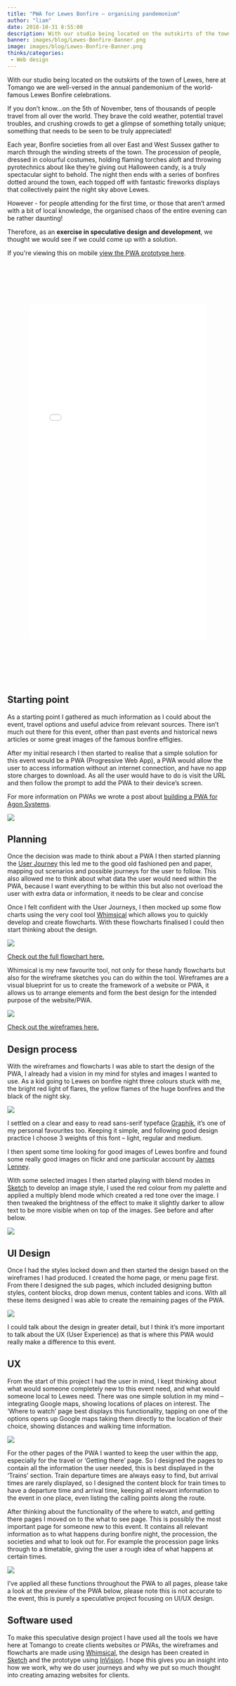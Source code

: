 ```yaml
---
title: "PWA for Lewes Bonfire – organising pandemonium"
author: "liam"
date: 2018-10-31 8:55:00
description: With our studio being located on the outskirts of the town of Lewes, here at Tomango we are well-versed in the annual pandemonium of the world-famous Lewes Bonfire celebrations.
banner: images/blog/Lewes-Bonfire-Banner.png
image: images/blog/Lewes-Bonfire-Banner.png
thinks/categories: 
 - Web design
---
```


With our studio being located on the outskirts of the town of Lewes, here at Tomango we are well-versed in the annual pandemonium of the world-famous Lewes Bonfire celebrations.

If you don’t know...on the 5th of November, tens of thousands of people travel from all over the world. They brave the cold weather, potential travel troubles, and crushing crowds to get a glimpse of something totally unique;
something that needs to be seen to be truly appreciated!

Each year, Bonfire societies from all over East and West Sussex gather to march through the winding streets of the town. The procession of people, dressed in colourful costumes, holding flaming torches aloft and throwing
pyrotechnics about like they’re giving out Halloween candy, is a truly spectacular sight to behold. The night then ends with a series of bonfires dotted around the town, each topped off with fantastic fireworks displays that
collectively paint the night sky above Lewes.

However - for people attending for the first time, or those that aren’t armed with a bit of local knowledge, the organised chaos of the entire evening can be rather daunting!

Therefore, as an **exercise in speculative design and development**, we thought we would see if we could come up with a solution.

If you're viewing this on mobile [view the PWA prototype here](https://invis.io/4WOSQSY3Z5D#/327107403_Mobile).

<iframe style="transform: scale(0.8) "width="100%" height="950" src="//invis.io/P8OTP11YHV7" frameborder="0" allowfullscreen></iframe>


## Starting point

As a starting point I gathered as much information as I could about the event, travel options and useful advice from relevant sources. There isn’t much out there for this event, other than past events and historical news articles or
some great images of the famous bonfire effigies.

After my initial research I then started to realise that a simple solution for this event would be a PWA (Progressive Web App), a PWA would allow the user to access information without an internet connection, and have no app store
charges to download. As all the user would have to do is visit the URL and then follow the prompt to add the PWA to their device’s screen.

For more information on PWAs we wrote a post about [building a PWA for Agon Systems](thinks/building-progressive-web-app/).

![](images/blog/Lewes-Bonfire-plan.png)

## Planning 

Once the decision was made to think about a PWA I then started planning the [User Journey](https://www.tomango.co.uk/thinks/what-is-user-journey/) this led me to the good old fashioned pen and paper, mapping out scenarios and possible journeys for the user to follow. This also allowed me to
think about what data the user would need within the PWA, because I want everything to be within this but also not overload the user with extra data or information, it needs to be clear and concise

Once I felt confident with the User Journeys, I then mocked up some flow charts using the very cool tool [Whimsical](https://whimsical.co/) which allows you to quickly develop and create flowcharts. With these flowcharts finalised I
could then start thinking about the design.

![](images/blog/Lewes-Bonfire-Flowchart.png)

[Check out the full flowchart here.](https://whimsical.co/5HP52YUHW11Y1PinbNfm9W#7YNFXnKbYh6ZQSyyo87As)

Whimsical is my new favourite tool, not only for these handy flowcharts but also for the wireframe sketches you can do within the tool. Wireframes are a visual blueprint for us to create the framework of a website or PWA, it allows
us to arrange elements and form the best design for the intended purpose of the website/PWA.

![](images/blog/Lewes-Bonfire-wireframes.png)

[Check out the wireframes here.](https://whimsical.co/MX5vCAoQrW936CqRCcCAtA#2Ux7TurymMNiYmEtsV9R)

## Design process

With the wireframes and flowcharts I was able to start the design of the PWA, I already had a vision in my mind for styles and images I wanted to use. As a kid going to Lewes on bonfire night three colours stuck with me, the bright
red light of flares, the yellow flames of the huge bonfires and the black of the night sky.

![](images/blog/Lewes-Bonfire-colours.png)

I settled on a clear and easy to read sans-serif typeface [Graphik](https://commercialtype.com/catalog/graphik/graphik), it’s one of my personal favourites too. Keeping it simple, and following good design practice I choose 3 weights
of this font – light, regular and medium.

I then spent some time looking for good images of Lewes bonfire and found some really good images on flickr and one particular account by [James Lenney](https://www.flickr.com/photos/100974792@N07/albums/72157688997958144).

With some selected images I then started playing with blend modes in [Sketch](https://youtu.be/5EatUkHez0U) to develop an image style, I used the red colour from my palette and applied a multiply blend mode which created a red tone
over the image. I then tweaked the brightness of the effect to make it slightly darker to allow text to be more visible when on top of the images. See before and after below.

![](images/blog/Lewes-Bonfire-Before-After.png)

## UI Design

Once I had the styles locked down and then started the design based on the wireframes I had produced. I created the home page, or menu page first. From there I designed the sub pages, which included designing button styles, content
blocks, drop down menus, content tables and icons. With all these items designed I was able to create the remaining pages of the PWA.

![](images/blog/Lewes-Bonfire-symbols.png)

I could talk about the design in greater detail, but I think it’s more important to talk about the UX (User Experience) as that is where this PWA would really make a difference to this event.

## UX

From the start of this project I had the user in mind, I kept thinking about what would someone completely new to this event need, and what would someone local to Lewes need. There was one simple solution in my mind – integrating
Google maps, showing locations of places on interest. The ‘Where to watch’ page best displays this functionality, tapping on one of the options opens up Google maps taking them directly to the location of their choice, showing
distances and walking time information.

![](images/blog/Lewes-Bonfire-Google-maps.gif)

For the other pages of the PWA I wanted to keep the user within the app, especially for the travel or ‘Getting there’ page. So I designed the pages to contain all the information the user needed, this is best displayed in the
‘Trains’ section. Train departure times are always easy to find, but arrival times are rarely displayed, so I designed the content block for train times to have a departure time and arrival time, keeping all relevant information to
the event in one place, even listing the calling points along the route.

After thinking about the functionality of the where to watch, and getting there pages I moved on to the what to see page. This is possibly the most important page for someone new to this event. It contains all relevant information
as to what happens during bonfire night, the procession, the societies and what to look out for. For example the procession page links through to a timetable, giving the user a rough idea of what happens at certain times.

![](images/blog/Lewes-Bonfire-content-blocks.png)

I’ve applied all these functions throughout the PWA to all pages, please take a look at the preview of the PWA below, please note this is not accurate to the event, this is purely a speculative project focusing on UI/UX design.

## Software used

To make this speculative design project I have used all the tools we have here at Tomango to create clients websites or PWAs, the wireframes and flowcharts are made using [Whimsical](https://whimsical.co/), the design has been
created in [Sketch](https://youtu.be/5EatUkHez0U) and the prototype using [InVision](thinks/why-we-use-invision/). I hope this gives you an insight into how we work, why we do user journeys and why we put so much thought into
creating amazing websites for clients.
